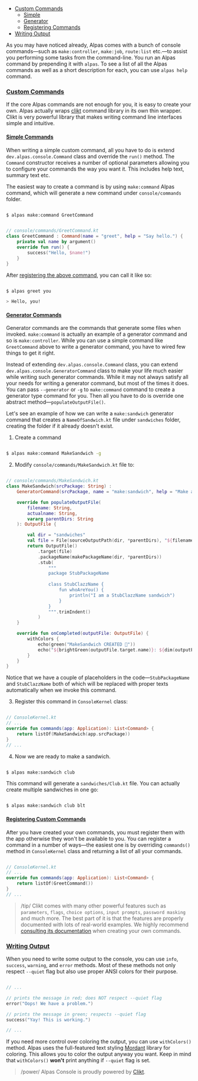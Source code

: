 - [Custom Commands](#custom-commands)
    - [Simple](#simple-commands)
    - [Generator](#generator-commands)
    - [Registering Commands](#register)
- [Writing Output](#writing-output)

As you may have noticed already, Alpas comes with a bunch of console commands—such as `make:controller`, `make:job`,
`route:list` etc.—to assist you performing some tasks from the command-line. You run an Alpas command by
prepending it with `alpas`. To see a list of all the Alpas commands as well as a short description for
each, you can use `alpas help` command.

<a name="custom-commands"></a>
### [Custom Commands](#custom-commands)

If the core Alpas commands are not enough for you, it is easy to create your own. Alpas actually wraps
[clikt][clikt] command library in its own thin wrapper. Clikt is very powerful library that makes
writing command line interfaces simple and intuitive.

<a name="simple-commands"></a>
#### [Simple Commands](#simple-commands)

When writing a simple custom command, all you have to do is extend `dev.alpas.console.Command` class and override
the `run()` method. The `Command` constructor receives a number of optional parameters allowing you to
configure your commands the way you want it. This includes help text, summary text etc.

The easiest way to create a command is by using `make:command` Alpas command, which will generate a new
command under `console/commands` folder.

```bash

$ alpas make:command GreetCommand

```

<span class="line-numbers" data-start="2">

```kotlin

// console/commands/GreetCommand.kt
class GreetCommand : Command(name = "greet", help = "Say hello.") {
    private val name by argument()
    override fun run() {
        success("Hello, $name!")
    }
}

```

</span>

After [registering the above command](#register), you can call it like so:

```bash

$ alpas greet you

> Hello, you!

```

<a name="generator-commands"></a>
#### [Generator Commands](#generator-commands)

Generator commands are the commands that generate some files when invoked. `make:command` is actually an example
of a generator command and so is `make:controller`. While you can use a simple command like `GreetCommand`
above to write a generator command, you have to wired few things to get it right.

Instead of extending `dev.alpas.console.Command` class, you can extend `dev.alpas.console.GeneratorCommand` class
to make your life much easier while writing such generator commands. While it may not always satisfy all your
needs for writing a generator command, but most of the times it does. You can pass `--generator` or `-g`
to `make:command` command to create a generator type command for you. Then all you have to do is
override one abstract method—`populateOutputFile()`.

Let's see an example of how we can write a `make:sandwich` generator command that creates a `NameOfSandwich.kt`
file under `sandwiches` folder, creating the folder if it already doesn't exist.

<div class="ordered-list">

1. Create a command

```bash

$ alpas make:command MakeSandwich -g

```

2. Modify `console/commands/MakeSandwich.kt` file to:

<span class="line-numbers" data-start="2">


```kotlin

// console/commands/MakeSandwich.kt
class MakeSandwich(srcPackage: String) :
    GeneratorCommand(srcPackage, name = "make:sandwich", help = "Make a sandwich.") {

    override fun populateOutputFile(
        filename: String,
        actualname: String,
        vararg parentDirs: String
    ): OutputFile {

        val dir = "sandwiches"
        val file = File(sourceOutputPath(dir, *parentDirs), "${filename.toPascalCase()}.kt")
        return OutputFile()
            .target(file)
            .packageName(makePackageName(dir, *parentDirs))
            .stub(
                """
                package StubPackageName
                
                class StubClazzName {
                    fun whoAreYou() {
                        println("I am a StubClazzName sandwich")
                    }
                }
                """.trimIndent()
            )
    }

    override fun onCompleted(outputFile: OutputFile) {
        withColors {
            echo(green("MakeSandwich CREATED 🙌"))
            echo("${brightGreen(outputFile.target.name)}: ${dim(outputFile.target.path)}")
        }
    }
}

```

</span>

Notice that we have a couple of placeholders in the code—`StubPackageName` and `StubClazzName` both of which will
be replaced with proper texts automatically when we invoke this command.

3. Register this command in `ConsoleKernel` class:

<span class="line-numbers" data-start="10">


```kotlin

// ConsoleKernel.kt
// ...
override fun commands(app: Application): List<Command> {
    return listOf(MakeSandwich(app.srcPackage))
}
// ...

```

</span>

4. Now we are ready to make a sandwich.

```bash

$ alpas make:sandwich club

```

This command will generate a `sandwiches/Club.kt` file. You can actually create multiple sandwiches in one go:

```bash

$ alpas make:sandwich club blt

```

</div>

<a name="register"></a>
#### [Registering Custom Commands](#register)

After you have created your own commands, you must register them with the app otherwise they won't be available
to you. You can register a command in a number of ways—the easiest one is by overriding `commands()` method
in `ConsoleKernel` class and returning a list of all your commands.

<span class="line-numbers" data-start="10">

```kotlin

// ConsoleKernel.kt
// ...
override fun commands(app: Application): List<Command> {
    return listOf(GreetCommand())
}
// ...

```

</span>

> /tip/ <span>Clikt comes with many other powerful features such as `parameters`, `flags`, `choice options`,
`input prompts`, `password masking` and much more. The best part of it is that the features are properly
documented with lots of real-world examples. We highly recommend [consulting its documentation][clikt]
when creating your own commands.</span>

<a name="writing-output"></a>
### [Writing Output](#writing-output)

When you need to write some output to the console, you can use `info`, `success`, `warning`, and `error` methods.
Most of these methods not only respect `--quiet` flag but also use proper ANSI colors for their purpose.

```kotlin

// ...

// prints the message in red; does NOT respect --quiet flag
error("Oops! We have a problem.")

// prints the message in green; respects --quiet flag
success("Yay! This is working.")

// ...

```

If you need more control over coloring the output, you can use `withColors()` method. Alpas uses the full-featured
text styling [Mordant](https://github.com/ajalt/mordant) library for coloring. This allows you to color the
output anyway you want. Keep in mind that `withColors()` **won't** print anything if `--quiet` flag is set.

> /power/ <span>Alpas Console is proudly powered by [Clikt][clikt].

[clikt]: https://ajalt.github.io/clikt/
